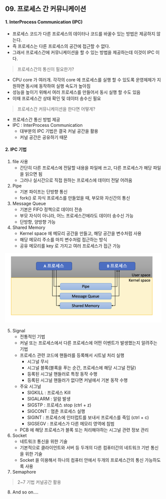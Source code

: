 ## 09. 프로세스 간 커뮤니케이션
#### 1.  InterProcess Communication (IPC)
* 프로세스 코드가 다른 프로세스의 데이터나 코드를 바꿀수 있는 방법은 제공하지 않는다.
* 즉 프로세스는 다른 프로세스의 공간에 접근할 수 없다.
* 그래서 프로세스간에 커뮤니케이션을 할 수 있는 방법을 제공하는데 이것이 IPC 이다.

> 프로세스간의 통신이 필요한가?

* CPU core 가 여러개. 각각의 core 에 프로세스를 실행 할 수 있도록 운영체제가 지원하면 동시에 동작하여 실행 속도가 높아짐 
* 성능을 높이기 위해서 여러 프로세스를 만들어서 동시 실행 할 수도 있음
* 이때 프로세스간 상태 확인 및 데이터 송수신 필요

> 프로세스간 커뮤니케이션을 한다면 어떻게?
* 프로세스간 통신 방법 제공
* IPC : InterProcess Communication
    * 대부분의 IPC 기법은 결국 커널 공간을 활용
    * 커널 공간은 공유하기 때문
    
#### 2. IPC 기법
1. file 사용
    * 간단히 다른 프로세스에 전달할 내용을 파일에 쓰고, 다른 프로세스가 해당 파일을 읽으면 됨
    * 그러나 실시간으로 직접 원하는 프로세스에 데이터 전달 어려움
2. Pipe
    * 기본 파이프는 단방향 통신
    * fork() 로 자식 프로세스를 만들었을 때, 부모와 자신간의 통신
3. Message Queue
    * 기본은 FIFO 정책으로 데이터 전송
    * 부모 자식이 아니라, 어느 프로세스간에라도 데이터 송수신 가능
    * 단방향, 양방향 가능
4. Shared Memory
    * Kernel space 에 메모리 공간을 만들고, 해당 공간을 변수처럼 사용
    * 해당 메모리 주소를 마치 변수처럼 접근하는 방식
    * 공유 메모리를 key 로 가지고 여러 프로세스가 접근 가능
    
![Alt text](./images/ipc_3.png "IPC")

5. Signal
    * 전통적인 기법
    * 커널 또는 프로세스에서 다른 프로세스에 어떤 이벤트가 발생했는지 알려주는 기법
    * 프로세스 관련 코드에 핸들러를 등록해서 시트널 처리 실행
        * 시그널 무시
        * 시그널 블록(블록을 푸는 순간, 프로세스에 해당 시그널 전달)
        * 등록된 시그널 핸들러로 특정 동작 수행
        * 등록된 시그널 핸들러가 없다면 커널에서 기본 동작 수행
   * 주요 시그널
      * SIGKILL : 프로세스 Kill
      * SIGALARM : 알람 발생
      * SIGSTP : 프로세스 stop (ctrl + z)
      * SIGCONT : 멈춘 프로세스 실행
      * SIGINT : 프로세스에 인터럽트를 보내서 프로세스를 죽임 (ctrl + c)
      * SIGSEGV : 프로세스가 다른 메모리 영역에 침범
   * PCB 에 해당 프로세스가 블록 또는 처리해야하는 시그널 관련 정보 관리
6. Socket
    * 네트워크 통신을 위한 기술
    * 기본적으로 클라이언트와 서버 등 두개의 다른 컴퓨터간의 네트워크 기반 통신을 위한 기술
    * Socket 을 이용해서 하나의 컴퓨터 안에서 두개의 프로세스간의 통신 가능하도록 사용
7. Semaphore

   
> 2~7 기법 커널공간 활용

8. And so on....

